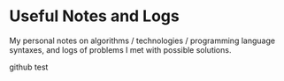 # Useful Notes and Logs

My personal notes on algorithms / technologies / programming language syntaxes, and logs of problems I met with possible solutions.

github test
